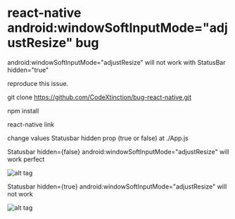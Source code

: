# react-native android:windowSoftInputMode="adjustResize" bug

android:windowSoftInputMode="adjustResize" will not work with StatusBar hidden="true"

reproduce this issue.

git clone https://github.com/CodeXtinction/bug-react-native.git

npm install

react-native link

change values Statusbar hidden prop (true or false) at ./App.js

Statusbar hidden={false} android:windowSoftInputMode="adjustResize" will work perfect

![alt tag](https://media.giphy.com/media/l0Iy0YYaosV6V1zyM/giphy.gif)


Statusbar hidden={true} android:windowSoftInputMode="adjustResize" will not work

![alt tag](https://media.giphy.com/media/3o7btQTfZTUGIlGSBO/giphy.gif)
